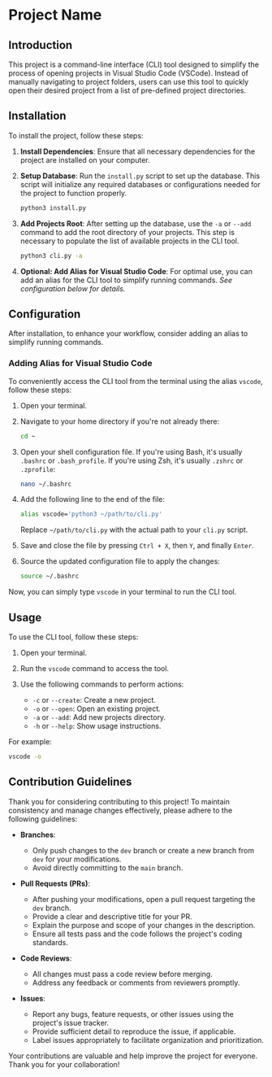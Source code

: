 # Project Name

## Introduction

This project is a command-line interface (CLI) tool designed to simplify the process of opening projects in Visual Studio Code (VSCode). Instead of manually navigating to project folders, users can use this tool to quickly open their desired project from a list of pre-defined project directories.

## Installation

To install the project, follow these steps:

1. **Install Dependencies**: Ensure that all necessary dependencies for the project are installed on your computer.

2. **Setup Database**: Run the `install.py` script to set up the database. This script will initialize any required databases or configurations needed for the project to function properly.

    ```bash
    python3 install.py
    ```

3. **Add Projects Root**: After setting up the database, use the `-a` or `--add` command to add the root directory of your projects. This step is necessary to populate the list of available projects in the CLI tool.

    ```bash
    python3 cli.py -a
    ```

4. **Optional: Add Alias for Visual Studio Code**: For optimal use, you can add an alias for the CLI tool to simplify running commands. *See configuration below for details.*

## Configuration

After installation, to enhance your workflow, consider adding an alias to simplify running commands.

### Adding Alias for Visual Studio Code

To conveniently access the CLI tool from the terminal using the alias `vscode`, follow these steps:

1. Open your terminal.
2. Navigate to your home directory if you're not already there:
    ```bash
    cd ~
    ```

3. Open your shell configuration file. If you're using Bash, it's usually `.bashrc` or `.bash_profile`. If you're using Zsh, it's usually `.zshrc` or `.zprofile`:
    ```bash
    nano ~/.bashrc
    ```

4. Add the following line to the end of the file:
    ```bash
    alias vscode='python3 ~/path/to/cli.py'
    ```

    Replace `~/path/to/cli.py` with the actual path to your `cli.py` script.

5. Save and close the file by pressing `Ctrl + X`, then `Y`, and finally `Enter`.
6. Source the updated configuration file to apply the changes:
    ```bash
    source ~/.bashrc
    ```

Now, you can simply type `vscode` in your terminal to run the CLI tool.

## Usage

To use the CLI tool, follow these steps:

1. Open your terminal.
2. Run the `vscode` command to access the tool.
3. Use the following commands to perform actions:

    - `-c` or `--create`: Create a new project.
    - `-o` or `--open`: Open an existing project.
    - `-a` or `--add`: Add new projects directory.
    - `-h` or `--help`: Show usage instructions.

For example:
```bash
vscode -o
```

## Contribution Guidelines

Thank you for considering contributing to this project! To maintain consistency and manage changes effectively, please adhere to the following guidelines:

- **Branches**: 
  - Only push changes to the `dev` branch or create a new branch from `dev` for your modifications.
  - Avoid directly committing to the `main` branch.

- **Pull Requests (PRs)**:
  - After pushing your modifications, open a pull request targeting the `dev` branch.
  - Provide a clear and descriptive title for your PR.
  - Explain the purpose and scope of your changes in the description.
  - Ensure all tests pass and the code follows the project's coding standards.

- **Code Reviews**:
  - All changes must pass a code review before merging.
  - Address any feedback or comments from reviewers promptly.

- **Issues**:
  - Report any bugs, feature requests, or other issues using the project's issue tracker.
  - Provide sufficient detail to reproduce the issue, if applicable.
  - Label issues appropriately to facilitate organization and prioritization.

Your contributions are valuable and help improve the project for everyone. Thank you for your collaboration!
